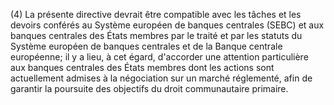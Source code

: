 (4) La présente directive devrait être compatible avec les tâches et les devoirs conférés au Système européen de banques centrales (SEBC) et aux banques centrales des États membres par le traité et par les statuts du Système européen de banques centrales et de la Banque centrale européenne; il y a lieu, à cet égard, d'accorder une attention particulière aux banques centrales des États membres dont les actions sont actuellement admises à la négociation sur un marché réglementé, afin de garantir la poursuite des objectifs du droit communautaire primaire.